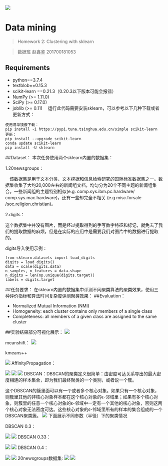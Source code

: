 ![](./imgset/img1.png)
# Data mining
>Homework 2: Clustering with sklearn 

>数据班 赵鑫鉴  201700181053
## Requirements
+ python==3.7.4
+ textblob==0.15.3
+ scikit-learn ==0.21.3（0.20.3以下版本可能会报错）
+ NumPy (>= 1.11.0)
+ SciPy (>= 0.17.0)
+ joblib (>= 0.11)
&emsp;运行此代码需要安装sklearn，可以参考以下几种下载或者更新方式：
```
使用清华镜像下载：
pip install -i https://pypi.tuna.tsinghua.edu.cn/simple scikit-learn
更新：
pip install --upgrade scikit-learn
conda update scikit-learn
pip install -U sklearn
```
##Dataset：
本次任务使用两个sklearn内置的数据集：

1.20newsgroups：

&emsp;该数据集是用于文本分类、文本挖据和信息检索研究的国际标准数据集之一。数据集收集了大约20,000左右的新闻组文档，均匀分为20个不同主题的新闻组集合。一些新闻组的主题特别相似(e.g. comp.sys.ibm.pc.hardware/ comp.sys.mac.hardware)，还有一些却完全不相关 (e.g misc.forsale /soc.religion.christian)。

2.digits：

这个数据集中并没有图片，而是经过提取得到的手写数字特征和标记，就免去了我们的提取数据的麻烦，但是在实际的应用中是需要我们对图片中的数据进行提取的。

digits导入使用示例：
```
from sklearn.datasets import load_digits
digits = load_digits()
data = scale(digits.data)
n_samples, n_features = data.shape
n_digits = len(np.unique(digits.target))
labels = digits.target
```


##任务要求：
在sklearn内置的数据集中评测不同聚类算法的聚类效果，使用三种评价指标和算法时间复杂度评测聚类效果：
##Evaluation：
+ Normalized Mutual Information (NMI)
+ Homogeneity: each cluster contains only members of a single class
+ Completeness: all members of a given class are assigned to the same cluster


##实验结果部分可视化展示：
![](./imgset/img2.png)

meanshift：
![](./imgset/img18.png)

kmeans++

![](./imgset/img3.png)
AffinityPropagation：

![](./imgset/img4.png)
![](./imgset/img5.png)
![](./imgset/img13.png)
DBSCAN：DBSCAN的聚类定义很简单：由密度可达关系导出的最大密度相连的样本集合，即为我们最终聚类的一个类别，或者说一个簇。

这个DBSCAN的簇里面可以有一个或者多个核心对象。如果只有一个核心对象，则簇里其他的非核心对象样本都在这个核心对象的ϵ-邻域里；如果有多个核心对象，则簇里的任意一个核心对象的ϵ-邻域中一定有一个其他的核心对象，否则这两个核心对象无法密度可达。这些核心对象的ϵ-邻域里所有的样本的集合组成的一个DBSCAN聚类簇。
![](./imgset/img14.png)
下面展示不同参数（半径）下的聚类情况

DBSCAN 0.3：

![](./imgset/img7.png)
![](./imgset/img6.png)
DBSCAN 0.33：

![](./imgset/img9.png)
![](./imgset/img8.png)
DBSCAN 0.4：

![](./imgset/img11.png)
![](./imgset/img10.png)
20newsgroups数据集:
![](./imgset/img16.png)
![](./imgset/img17.png)











